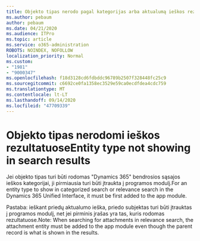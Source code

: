 ```yaml
---
title: Objekto tipas nerodo pagal kategorijas arba aktualumą ieškos rezultatus Dynamics 365 bendroji sąsaja
ms.author: pebaum
author: pebaum
ms.date: 04/21/2020
ms.audience: ITPro
ms.topic: article
ms.service: o365-administration
ROBOTS: NOINDEX, NOFOLLOW
localization_priority: Normal
ms.custom:
- "1981"
- "9000347"
ms.openlocfilehash: f18d3128cd6fdbddc96789b2507f328448fc25c9
ms.sourcegitcommit: c6692ce0fa1358ec3529e59ca0ecdfdea4cdc759
ms.translationtype: MT
ms.contentlocale: lt-LT
ms.lasthandoff: 09/14/2020
ms.locfileid: "47709339"
---
```

# <a name="entity-type-not-showing-in-search-results"></a><span data-ttu-id="c6840-102">Objekto tipas nerodomi ieškos rezultatuose</span><span class="sxs-lookup"><span data-stu-id="c6840-102">Entity type not showing in search results</span></span>

<span data-ttu-id="c6840-103">Jei objekto tipas turi būti rodomas "Dynamics 365" bendrosios sąsajos ieškos kategorijai, ji pirmiausia turi būti įtraukta į programos modulį.</span><span class="sxs-lookup"><span data-stu-id="c6840-103">For an entity type to show in categorized search or relevance search in the Dynamics 365 Unified Interface, it must be first added to the app module.</span></span>

<span data-ttu-id="c6840-104">Pastaba: ieškant priedų aktualumo ieška, priedo subjektas turi būti įtrauktas į programos modulį, net jei pirminis įrašas yra tas, kuris rodomas rezultatuose.</span><span class="sxs-lookup"><span data-stu-id="c6840-104">Note: When searching for attachments in relevance search, the attachment entity must be added to the app module even though the parent record is what is shown in the results.</span></span>
